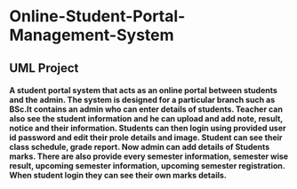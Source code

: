 # Online-Student-Portal-Management-System
## UML Project

#### A student portal system that acts as an online portal between students and the admin. The system is designed for a particular branch such as BSc.It contains an admin who can enter details of students. Teacher can also see the student information and he can upload and add note, result, notice and their information. Students can then login using provided user id password and edit their prole details and image. Student can see their class schedule, grade report. Now admin can add details of Students marks. There are also provide every semester information, semester wise result, upcoming semester information, upcoming semester registration. When student login they can see their own marks details.
